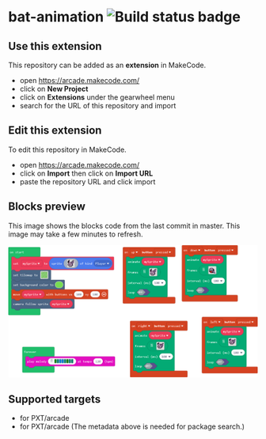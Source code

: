 # bat-animation ![Build status badge](https://github.com/supremesanaya/bat-animation/workflows/MakeCode/badge.svg)



## Use this extension

This repository can be added as an **extension** in MakeCode.

* open https://arcade.makecode.com/
* click on **New Project**
* click on **Extensions** under the gearwheel menu
* search for the URL of this repository and import

## Edit this extension

To edit this repository in MakeCode.

* open https://arcade.makecode.com/
* click on **Import** then click on **Import URL**
* paste the repository URL and click import

## Blocks preview

This image shows the blocks code from the last commit in master.
This image may take a few minutes to refresh.

![A rendered view of the blocks](https://github.com/supremesanaya/bat-animation/raw/master/.makecode/blocks.png)

## Supported targets

* for PXT/arcade
* for PXT/arcade
(The metadata above is needed for package search.)

